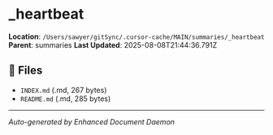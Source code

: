 # _heartbeat

**Location**: `/Users/sawyer/gitSync/.cursor-cache/MAIN/summaries/_heartbeat`
**Parent**: summaries
**Last Updated**: 2025-08-08T21:44:36.791Z

## 📄 Files

- `INDEX.md` (.md, 267 bytes)
- `README.md` (.md, 285 bytes)

---

*Auto-generated by Enhanced Document Daemon*
